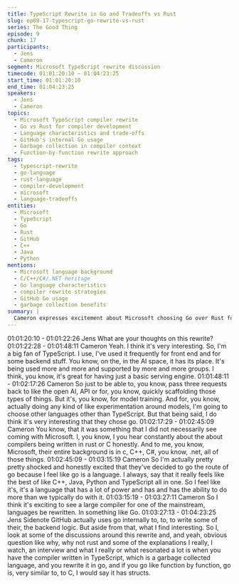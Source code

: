 ```yaml
---
title: TypeScript Rewrite in Go and Tradeoffs vs Rust
slug: ep09-17-typescript-go-rewrite-vs-rust
series: The Good Thing
episode: 9
chunk: 17
participants:
  - Jens
  - Cameron
segment: Microsoft TypeScript rewrite discussion
timecode: 01:01:20:10 – 01:04:23:25
start_time: 01:01:20:10
end_time: 01:04:23:25
speakers:
  - Jens
  - Cameron
topics:
  - Microsoft TypeScript compiler rewrite
  - Go vs Rust for compiler development
  - Language characteristics and trade-offs
  - GitHub's internal Go usage
  - Garbage collection in compiler context
  - Function-by-function rewrite approach
tags:
  - typescript-rewrite
  - go-language
  - rust-language
  - compiler-development
  - microsoft
  - language-tradeoffs
entities:
  - Microsoft
  - TypeScript
  - Go
  - Rust
  - GitHub
  - C++
  - Java
  - Python
mentions:
  - Microsoft language background
  - C/C++/C#/.NET heritage
  - Go language characteristics
  - compiler rewrite strategies
  - GitHub Go usage
  - garbage collection benefits
summary: |
  Cameron expresses excitement about Microsoft choosing Go over Rust for the TypeScript compiler rewrite, describing Go as combining the best of C++, Java, Python, and TypeScript. Jens explains the practical advantages of Go's similarity to C and how garbage collection actually benefits compiler development, making function-by-function rewriting more straightforward.
---
```


01:01:20:10 - 01:01:22:26
Jens
What are your thoughts on this rewrite?
01:01:22:28 - 01:01:48:11
Cameron
Yeah. I think it's very interesting. So, I'm a big fan of TypeScript. I use, I've used it frequently for
front end and for some backend stuff. You know, on the, in the AI space, it has its place. It's
being used more and more and supported by more and more groups. I think, you know, it's
great for having just a basic serving engine.
01:01:48:11 - 01:02:17:26
Cameron
So just to be able to, you know, pass three requests back to like the open AI, API or for, you
know, quickly scaffolding those types of things. But it's, you know, for model training. And for,
you know, actually doing any kind of like experimentation around models, I'm going to choose
other languages other than TypeScript. But that being said, I do think it's very interesting that
they chose go.
01:02:17:29 - 01:02:45:09
Cameron
You know, that it was something that I did not necessarily see coming with Microsoft. I, you
know, I you hear constantly about the about compilers being written in rust or C honestly. And to
me, you know, Microsoft, their entire background is in c, C++, C#, you know, .net, all of those
things.
01:02:45:09 - 01:03:15:19
Cameron
So I'm actually pretty pretty shocked and honestly excited that they've decided to go the route of
go because I feel like go is a language. I always, say that it really feels like the best of like C++,
Java, Python and TypeScript all in one. So I feel like it's, it's a language that has a lot of power
and has and has the ability to do more than we typically do with it.
01:03:15:19 - 01:03:27:11
Cameron
So I think it's exciting to see a large compiler for one of the mainstream, languages be rewritten.
In something like Go.
01:03:27:13 - 01:04:23:25
Jens
Sidenote GitHub actually uses go internally to, to, to write some of their, the backend logic. But
aside from that, what I find interesting. So I, look at some of the discussions around this rewrite
and, and yeah, obvious question like why, why not rust and some of the explanations I really, I
watch, an interview and what I really or what resonated a lot is when you have the compiler
written in TypeScript, which is a garbage collected language, and you rewrite it in go, and if you
go like function by function, go is, very similar to, to C, I would say it has structs.